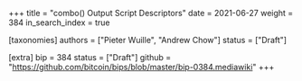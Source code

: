 +++
title = "combo() Output Script Descriptors"
date = 2021-06-27
weight = 384
in_search_index = true

[taxonomies]
authors = ["Pieter Wuille", "Andrew Chow"]
status = ["Draft"]

[extra]
bip = 384
status = ["Draft"]
github = "https://github.com/bitcoin/bips/blob/master/bip-0384.mediawiki"
+++

